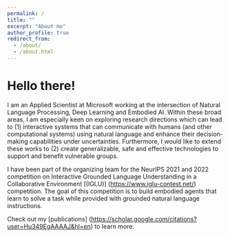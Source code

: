 ```yaml
---
permalink: /
title: ""
excerpt: "About me"
author_profile: true
redirect_from: 
  - /about/
  - /about.html
---
```




Hello there!
======
I am an Applied Scientist at Microsoft working at the intersection of Natural Language Processing, Deep Learning and Embodied AI. Within these broad areas, I am especially keen on exploring research directions which can lead to (1) interactive systems that can communicate with humans (and other computational systems) using natural language and enhance their decision-making capabilities under uncertainties. Furthermore, I would like to extend these works to (2) create generalizable, safe and effective technologies to support and benefit vulnerable groups.

I have been part of the organizing team for the NeurIPS 2021 and 2022 competition on Interactive Grounded Language Understanding in a Collaborative Environment [(IGLU)] (https://www.iglu-contest.net/) competition. The goal of this competition is to build embodied agents that learn to solve a task while provided with grounded natural language instructions.

Check out my [publications] (https://scholar.google.com/citations?user=Hu349EgAAAAJ&hl=en) to learn more.
